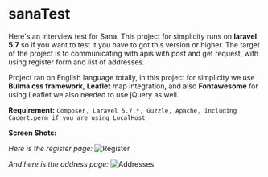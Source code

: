 # sanaTest
Here's an interview test for Sana.
This project for simplicity runs on **laravel 5.7** so if you want to test it you have to got this version or higher.
The target of the project is to communicating with apis with post and get request, with using register form and list of addresses.

Project ran on English language totally, in this project for simplicity we use **Bulma css framework**, **Leaflet** map integration, and also **Fontawesome** for using Leaflet we also needed to use jQuery as well.

**Requirement:**
`Composer, Laravel 5.7.*, Guzzle, Apache, Including Cacert.perm if you are using LocalHost`

**Screen Shots:**

_Here is the register page:_
![Register](https://github.com/SMAliKSS/sanaTest/blob/master/public/screenshots/register.png)

_And here is the address page:_
![Addresses](https://github.com/SMAliKSS/sanaTest/blob/master/public/screenshots/addresses.png)

